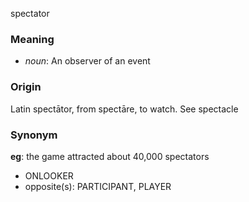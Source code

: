 spectator
### Meaning
+ _noun_: An observer of an event

### Origin

Latin spectātor, from spectāre, to watch. See spectacle

### Synonym

__eg__: the game attracted about 40,000 spectators

+ ONLOOKER
+ opposite(s): PARTICIPANT, PLAYER


